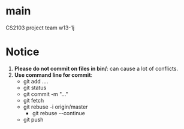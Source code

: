 # main
CS2103 project team w13-1j

# Notice
1. **Please do not commit on files in bin/**: can cause a lot of conflicts.
2. **Use command line for commit**:
   * git add ....
   * git status
   * git commit -m "..."
   * git fetch
   * git rebuse -i origin/master
     * git rebuse --continue
   * git push
